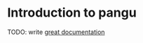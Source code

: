 # Introduction to pangu

TODO: write [great documentation](http://jacobian.org/writing/what-to-write/)

